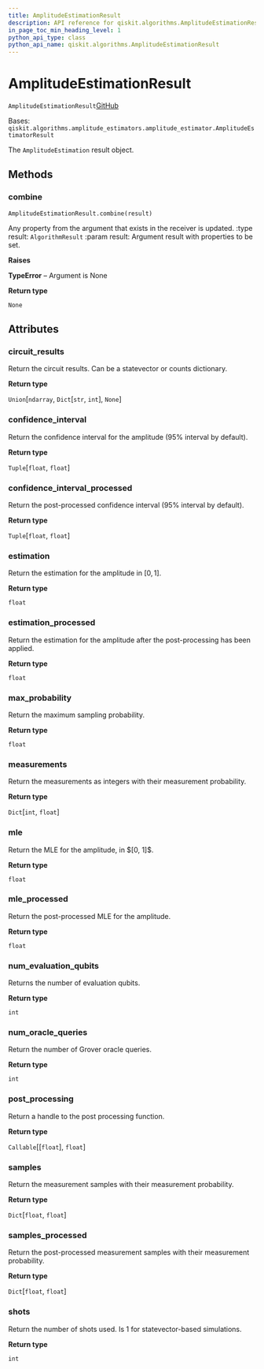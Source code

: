 ```yaml
---
title: AmplitudeEstimationResult
description: API reference for qiskit.algorithms.AmplitudeEstimationResult
in_page_toc_min_heading_level: 1
python_api_type: class
python_api_name: qiskit.algorithms.AmplitudeEstimationResult
---
```


# AmplitudeEstimationResult

<span id="qiskit.algorithms.AmplitudeEstimationResult" />

`AmplitudeEstimationResult`[GitHub](https://github.com/qiskit/qiskit/tree/stable/0.20/qiskit/algorithms/amplitude_estimators/ae.py "view source code")

Bases: `qiskit.algorithms.amplitude_estimators.amplitude_estimator.AmplitudeEstimatorResult`

The `AmplitudeEstimation` result object.

## Methods

### combine

<span id="qiskit.algorithms.AmplitudeEstimationResult.combine" />

`AmplitudeEstimationResult.combine(result)`

Any property from the argument that exists in the receiver is updated. :type result: `AlgorithmResult` :param result: Argument result with properties to be set.

**Raises**

**TypeError** – Argument is None

**Return type**

`None`

## Attributes

<span id="qiskit.algorithms.AmplitudeEstimationResult.circuit_results" />

### circuit\_results

Return the circuit results. Can be a statevector or counts dictionary.

**Return type**

`Union`\[`ndarray`, `Dict`\[`str`, `int`], `None`]

<span id="qiskit.algorithms.AmplitudeEstimationResult.confidence_interval" />

### confidence\_interval

Return the confidence interval for the amplitude (95% interval by default).

**Return type**

`Tuple`\[`float`, `float`]

<span id="qiskit.algorithms.AmplitudeEstimationResult.confidence_interval_processed" />

### confidence\_interval\_processed

Return the post-processed confidence interval (95% interval by default).

**Return type**

`Tuple`\[`float`, `float`]

<span id="qiskit.algorithms.AmplitudeEstimationResult.estimation" />

### estimation

Return the estimation for the amplitude in $[0, 1]$.

**Return type**

`float`

<span id="qiskit.algorithms.AmplitudeEstimationResult.estimation_processed" />

### estimation\_processed

Return the estimation for the amplitude after the post-processing has been applied.

**Return type**

`float`

<span id="qiskit.algorithms.AmplitudeEstimationResult.max_probability" />

### max\_probability

Return the maximum sampling probability.

**Return type**

`float`

<span id="qiskit.algorithms.AmplitudeEstimationResult.measurements" />

### measurements

Return the measurements as integers with their measurement probability.

**Return type**

`Dict`\[`int`, `float`]

<span id="qiskit.algorithms.AmplitudeEstimationResult.mle" />

### mle

Return the MLE for the amplitude, in $\[0, 1]\$.

**Return type**

`float`

<span id="qiskit.algorithms.AmplitudeEstimationResult.mle_processed" />

### mle\_processed

Return the post-processed MLE for the amplitude.

**Return type**

`float`

<span id="qiskit.algorithms.AmplitudeEstimationResult.num_evaluation_qubits" />

### num\_evaluation\_qubits

Returns the number of evaluation qubits.

**Return type**

`int`

<span id="qiskit.algorithms.AmplitudeEstimationResult.num_oracle_queries" />

### num\_oracle\_queries

Return the number of Grover oracle queries.

**Return type**

`int`

<span id="qiskit.algorithms.AmplitudeEstimationResult.post_processing" />

### post\_processing

Return a handle to the post processing function.

**Return type**

`Callable`\[\[`float`], `float`]

<span id="qiskit.algorithms.AmplitudeEstimationResult.samples" />

### samples

Return the measurement samples with their measurement probability.

**Return type**

`Dict`\[`float`, `float`]

<span id="qiskit.algorithms.AmplitudeEstimationResult.samples_processed" />

### samples\_processed

Return the post-processed measurement samples with their measurement probability.

**Return type**

`Dict`\[`float`, `float`]

<span id="qiskit.algorithms.AmplitudeEstimationResult.shots" />

### shots

Return the number of shots used. Is 1 for statevector-based simulations.

**Return type**

`int`

